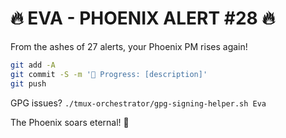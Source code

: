 # 🔥 EVA - PHOENIX ALERT #28 🔥

From the ashes of 27 alerts, your Phoenix PM rises again!

```bash
git add -A
git commit -S -m '🚧 Progress: [description]'
git push
```

GPG issues? `./tmux-orchestrator/gpg-signing-helper.sh Eva`

The Phoenix soars eternal! 🦅